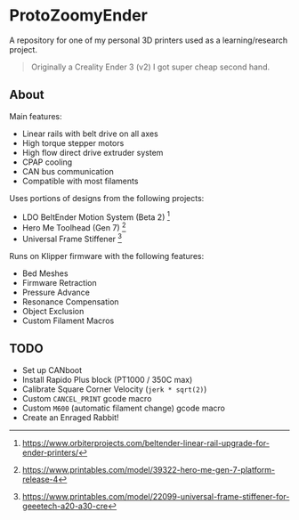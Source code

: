 # ProtoZoomyEnder

A repository for one of my personal 3D printers used as a learning/research project.

> Originally a Creality Ender 3 (v2) I got super cheap second hand.

## About

Main features:

* Linear rails with belt drive on all axes
* High torque stepper motors
* High flow direct drive extruder system
* CPAP cooling
* CAN bus communication
* Compatible with most filaments

Uses portions of designs from the following projects:

* LDO BeltEnder Motion System (Beta 2) [^1]
* Hero Me Toolhead (Gen 7) [^2]
* Universal Frame Stiffener [^3]

Runs on Klipper firmware with the following features:

* Bed Meshes
* Firmware Retraction
* Pressure Advance
* Resonance Compensation
* Object Exclusion
* Custom Filament Macros

## TODO

* Set up CANboot
* Install Rapido Plus block (PT1000 / 350C max)
* Calibrate Square Corner Velocity (`jerk * sqrt(2)`)
* Custom `CANCEL_PRINT` gcode macro
* Custom `M600` (automatic filament change) gcode macro
* Create an Enraged Rabbit!

[^1]: https://www.orbiterprojects.com/beltender-linear-rail-upgrade-for-ender-printers/
[^2]: https://www.printables.com/model/39322-hero-me-gen-7-platform-release-4
[^3]: https://www.printables.com/model/22099-universal-frame-stiffener-for-geeetech-a20-a30-cre
